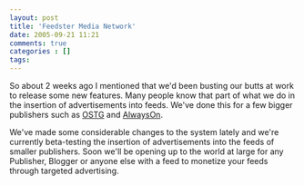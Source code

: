 ```yaml
---
layout: post
title: 'Feedster Media Network'
date: 2005-09-21 11:21
comments: true
categories : []
tags:
---
```

So about 2 weeks ago I mentioned that we'd been busting our butts at work to release some new features. Many people know that part of what we do in the insertion of advertisements into feeds. We've done this for a few bigger publishers such as <a href="http://www.ostg.com">OSTG</a> and <a href="http://www.alwayson-network.com">AlwaysOn</a>.

We've made some considerable changes to the system lately and we're currently beta-testing the insertion of advertisements into the feeds of smaller publishers. Soon we'll be opening up to the world at large for any Publisher, Blogger or anyone else with a feed to monetize your feeds through targeted advertising.



